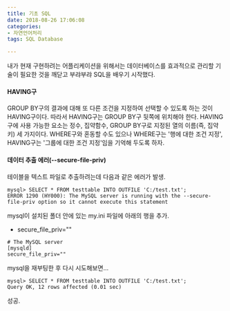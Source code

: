 ```yaml
---
title: 기초 SQL
date: 2018-08-26 17:06:08
categories:
- 자연언어처리
tags: SQL Database

---
```


내가 현재 구현하려는 어플리케이션을 위해서는 데이터베이스를 효과적으로 관리할 기술이 필요한 것을 깨닫고 부랴부랴 SQL을 배우기 시작했다.

#### HAVING구

GROUP BY구의 결과에 대해 또 다른 조건을 지정하여 선택할 수 있도록 하는 것이 HAVING구이다. 따라서 HAVING구는 GROUP BY구 뒷쪽에 위치해야 한다. HAVING구에 사용 가능한 요소는 정수, 집약함수, GROUP BY구로 지정된 열의 이름(즉, 집약 키) 세 가지이다. WHERE구와 혼동할 수도 있으나 WHERE구는 '행에 대한 조건 지정', HAVING구는 '그룹에 대한 조건 지정'임을 기억해 두도록 하자.



#### 데이터 추출 에러(--secure-file-priv)

테이블을 텍스트 파일로 추출하려는데 다음과 같은 에러가 발생.

```mysql
mysql> SELECT * FROM testtable INTO OUTFILE 'C:/test.txt';
ERROR 1290 (HY000): The MySQL server is running with the --secure-file-priv option so it cannot execute this statement
```

mysql이 설치된 폴더 안에 있는 my.ini 파일에 아래의 행을 추가.

- secure_file_priv=""

```mysql
# The MySQL server
[mysqld]
secure_file_priv=""
```

mysql을 재부팅한 후 다시 시도해보면...

```mysql
mysql> SELECT * FROM testtable INTO OUTFILE 'C:/test.txt';
Query OK, 12 rows affected (0.01 sec)
```

성공.
